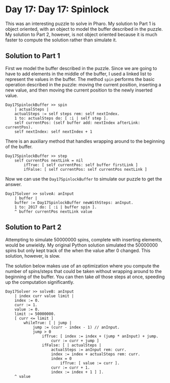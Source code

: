 # Day 17: Day 17: Spinlock

This was an interesting puzzle to solve in Pharo.  My solution to Part 1 is object oriented, with an object to model the buffer described in the puzzle.  My solution to Part 2, however, is not object oriented because it is much faster to compute the solution rather than simulate it.

## Solution to Part 1

First we model the buffer described in the puzzle.  Since we are going to have to add elements in the middle of the buffer, I used a linked list to represent the values in the buffer.  The method `spin` performs the basic operation described in the puzzle: moving the current position, inserting a new value, and then moving the current position to the newly inserted value.

```smalltalk
Day17SpinlockBuffer >> spin
	| actualSteps |
	actualSteps := self steps rem: self nextIndex.
	1 to: actualSteps do: [ :i | self step ].
	self currentPos: (self buffer add: nextIndex afterLink: currentPos).
	self nextIndex: self nextIndex + 1
```

There is an auxiliary method that handles wrapping around to the beginning of the buffer.

```smalltalk
Day17SpinlockBuffer >> step
	self currentPos nextLink = nil
		ifTrue: [ self currentPos: self buffer firstLink ]
		ifFalse: [ self currentPos: self currentPos nextLink ]
```

Now we can use the `Day17SpinlockBuffer` to simulate our puzzle to get the answer.

```smalltalk
Day17Solver >> solveA: anInput
	| buffer |
	buffer := Day17SpinlockBuffer newWithSteps: anInput.
	1 to: 2017 do: [ :i | buffer spin ].
	^ buffer currentPos nextLink value
```

## Solution to Part 2

Attempting to simulate 50000000 spins, complete with inserting elements, would be unwieldy.  My original Python solution simulated the 50000000 spins but only kept track of the when the value after 0 changed.  This solution, however, is slow.

The solution below makes use of an optimization where you compute the number of spins/steps that could be taken without wrapping around to the beginning of the buffer.  You can then take _all_ those steps at once, speeding up the computation significantly.

```smalltalk
Day17Solver >> solveB: anInput
	| index curr value limit |
	index := 0.
	curr := 1.
	value := 0.
	limit := 50000000.
	[ curr <= limit ]
		whileTrue: [ | jump |
			jump := (curr - index - 1) // anInput.
			jump > 0
				ifTrue: [ index := index + (jump * anInput) + jump.
					curr := curr + jump ]
				ifFalse: [ | actualSteps |
					actualSteps := anInput rem: curr.
					index := index + actualSteps rem: curr.
					index = 0
						ifTrue: [ value := curr ].
					curr := curr + 1.
					index := index + 1 ] ].
	^ value
```